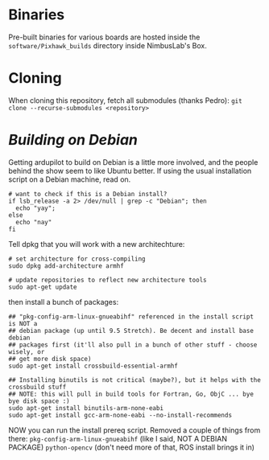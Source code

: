 # **Binaries**
Pre-built binaries for various boards are hosted inside the `software/Pixhawk_builds` directory inside NimbusLab's Box.

# Cloning
When cloning this repository, fetch all submodules (thanks Pedro):
`git clone --recurse-submodules <repository>`

# *Building on Debian*
Getting ardupilot to build on Debian is a little more involved, and the people
behind the show seem to like Ubuntu better.
If using the usual installation script on a Debian machine, read on.

```
# want to check if this is a Debian install?
if lsb_release -a 2> /dev/null | grep -c "Debian"; then
  echo "yay";
else
  echo "nay"
fi
```
Tell dpkg that you will work with a new architechture:
```
# set architecture for cross-compiling
sudo dpkg add-architecture armhf

# update repositories to reflect new architecture tools
sudo apt-get update
```
then install a bunch of packages:
```
## "pkg-config-arm-linux-gnueabihf" referenced in the install script is NOT a
## debian package (up until 9.5 Stretch). Be decent and install base debian 
## packages first (it'll also pull in a bunch of other stuff - choose wisely, or
## get more disk space)
sudo apt-get install crossbuild-essential-armhf

## Installing binutils is not critical (maybe?), but it helps with the crossbuild stuff
## NOTE: this will pull in build tools for Fortran, Go, ObjC ... bye bye disk space :)
sudo apt-get install binutils-arm-none-eabi
sudo apt-get install gcc-arm-none-eabi --no-install-recommends
```
NOW you can run the install prereq script. Removed a couple of things from there:
`pkg-config-arm-linux-gnueabihf` (like I said, NOT A DEBIAN PACKAGE)
`python-opencv` (don't need more of that, ROS install brings it in)


